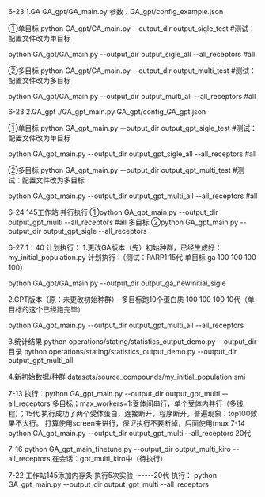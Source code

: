 6-23
1.GA
GA_gpt/GA_main.py
参数：GA_gpt/config_example.json

①单目标
python GA_gpt/GA_main.py  --output_dir output_sigle_test  #测试：配置文件改为单目标

python GA_gpt/GA_main.py  --output_dir output_sigle_all --all_receptors   #all 

②多目标
python GA_gpt/GA_main.py  --output_dir output_multi_test   #测试：配置文件改为多目标

python GA_gpt/GA_main.py  --output_dir output_multi_all --all_receptors     #all

6-23
2.GA_gpt
./GA_gpt_main.py
GA_gpt/config_GA_gpt.json

①单目标
python GA_gpt_main.py --output_dir output_gpt_sigle_test    #测试：配置文件改为单目标

python GA_gpt_main.py  --output_dir output_gpt_sigle_all --all_receptors   #all 

②多目标
python GA_gpt_main.py  --output_dir output_gpt_multi_test   #测试：配置文件改为多目标

python GA_gpt_main.py --output_dir output_gpt_multi_all --all_receptors     #all

6-24 145工作站
并行执行
①python GA_gpt_main.py --output_dir output_gpt_multi --all_receptors  #all 多目标
②python GA_gpt_main.py --output_dir output_gpt_sigle --all_receptors

6-27 1：40  计划执行：
1.更改GA版本（先）初始种群，已经生成好：my_initial_population.py
计划执行：（测试：PARP1 15代 单目标 ga 100 100 100 100）

python GA_gpt/GA_main.py --output_dir output_ga_newinitial_sigle

2.GPT版本（原：未更改初始种群）-多目标跑10个蛋白质 100 100 100 10代（单目标的这个已经跑完毕）

python GA_gpt_main.py --output_dir output_gpt_multi_all --all_receptors


3.统计结果
python operations/stating/statistics_output_demo.py --output_dir 目录
python operations/stating/statistics_output_demo.py --output_dir  output_gpt_multi_all

4.新初始数据/种群
datasets/source_compounds/my_initial_population.smi

7-13
执行：python GA_gpt_main.py --output_dir output_gpt_multi --all_receptors  多目标；max_workers=1:受体间串行，单个受体内并行（多线程）；15代
执行成功了两个受体蛋白，连接断开，程序断开。普遍现象：top100效果不太行。
打算使用screen来进行，保证执行不要断掉，后面使用tmux
7-14
python GA_gpt_main.py --output_dir output_gpt_multi --all_receptors   20代

7-16
python GA_gpt_main_finetune.py --output_dir output_multi_kiro --all_receptors  在会话：gpt_multi_kiro中（待执行）



7-22 工作站145添加内存条
执行5次实验
------20代
执行：
python GA_gpt_main.py --output_dir output_gpt_multi --all_receptors